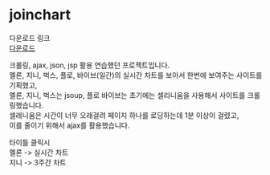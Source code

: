 # joinchart

다운로드 링크<br/>
<a href="https://drive.google.com/file/d/1kGN6Zzvg5O9z5hiQ7jU7na9lWLLjxOVL/view?usp=sharing">다운로드</a>

크롤링, ajax, json, jsp 활용 연습했던 프로젝트입니다.<br/>
멜론, 지니, 벅스, 플로, 바이브(일간)의 실시간 차트를 보아서 한번에 보여주는 사이트를 기획했고,<br/>
멜론, 지니, 벅스는 jsoup, 플로 바이브는 초기에는 셀리니움을 사용해서 사이트를 크롤링했습니다.<br/>
셀레니움은 시간이 너무 오래걸려 페이지 하나를 로딩하는데 1분 이상이 걸렸고, <br/>
이를 줄이기 위해서 ajax를 활용했습니다.<br/>

타이틀 클릭시 <br/>
멜론 -> 실시간 차트<br/>
지니 -> 3주간 차트<br/>

